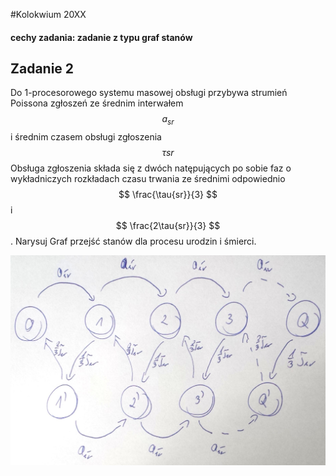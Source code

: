 #Kolokwium 20XX

#### cechy zadania: zadanie z typu graf stanów

## Zadanie 2

Do 1-procesorowego systemu masowej obsługi przybywa strumień Poissona zgłoszeń ze średnim interwałem $$ a_{sr} $$ i średnim czasem obsługi zgłoszenia 
$$ \tau{sr} $$ Obsługa zgłoszenia składa się z dwóch natępujących po sobie faz o wykładniczych rozkładach czasu trwania ze średnimi odpowiednio
$$ \frac{\tau{sr}}{3} $$ i $$ \frac{2\tau{sr}}{3} $$. Narysuj Graf przejść stanów dla procesu urodzin i śmierci.
 
![02.jpg](02.jpg "02.jpg")